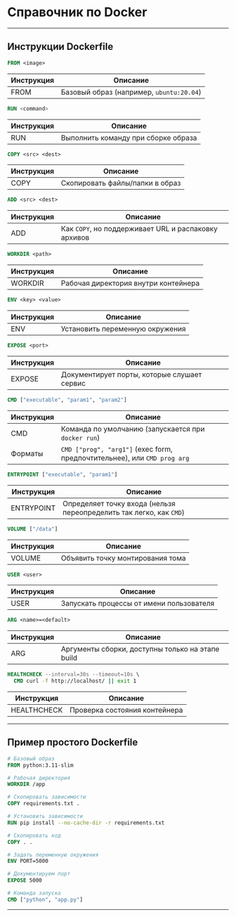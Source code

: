 # Справочник по Docker

---

## Инструкции Dockerfile

```dockerfile
FROM <image>
```

| Инструкция  | Описание                                      |
|-------------|-----------------------------------------------|
| FROM        | Базовый образ (например, `ubuntu:20.04`)      |

```dockerfile
RUN <command>
```

| Инструкция | Описание                              |
|------------|---------------------------------------|
| RUN        | Выполнить команду при сборке образа   |

```dockerfile
COPY <src> <dest>
```

| Инструкция | Описание                                        |
|------------|-------------------------------------------------|
| COPY       | Скопировать файлы/папки в образ                 |

```dockerfile
ADD <src> <dest>
```

| Инструкция | Описание                                                                  |
|------------|---------------------------------------------------------------------------|
| ADD        | Как `COPY`, но поддерживает URL и распаковку архивов                       |

```dockerfile
WORKDIR <path>
```

| Инструкция | Описание                                       |
|------------|------------------------------------------------|
| WORKDIR    | Рабочая директория внутри контейнера           |

```dockerfile
ENV <key> <value>
```

| Инструкция | Описание                        |
|------------|---------------------------------|
| ENV        | Установить переменную окружения |

```dockerfile
EXPOSE <port>
```

| Инструкция | Описание                                  |
|------------|-------------------------------------------|
| EXPOSE     | Документирует порты, которые слушает сервис |

```dockerfile
CMD ["executable", "param1", "param2"]
```

| Инструкция | Описание                                                                 |
|------------|--------------------------------------------------------------------------|
| CMD        | Команда по умолчанию (запускается при `docker run`)                      |
| Форматы    | `CMD ["prog", "arg1"]` (exec form, предпочтительнее), или `CMD prog arg` |

```dockerfile
ENTRYPOINT ["executable", "param1"]
```

| Инструкция | Описание                                                                 |
|------------|--------------------------------------------------------------------------|
| ENTRYPOINT | Определяет точку входа (нельзя переопределить так легко, как `CMD`)      |

```dockerfile
VOLUME ["/data"]
```

| Инструкция | Описание                               |
|------------|----------------------------------------|
| VOLUME     | Объявить точку монтирования тома       |

```dockerfile
USER <user>
```

| Инструкция | Описание                                |
|------------|-----------------------------------------|
| USER       | Запускать процессы от имени пользователя |

```dockerfile
ARG <name>=<default>
```

| Инструкция | Описание                                    |
|------------|---------------------------------------------|
| ARG        | Аргументы сборки, доступны только на этапе build |

```dockerfile
HEALTHCHECK --interval=30s --timeout=10s \
  CMD curl -f http://localhost/ || exit 1
```

| Инструкция   | Описание                                       |
|--------------|------------------------------------------------|
| HEALTHCHECK  | Проверка состояния контейнера                  |

---

## Пример простого Dockerfile

```dockerfile
# Базовый образ
FROM python:3.11-slim

# Рабочая директория
WORKDIR /app

# Скопировать зависимости
COPY requirements.txt .

# Установить зависимости
RUN pip install --no-cache-dir -r requirements.txt

# Скопировать код
COPY . .

# Задать переменную окружения
ENV PORT=5000

# Документируем порт
EXPOSE 5000

# Команда запуска
CMD ["python", "app.py"]
```

---

